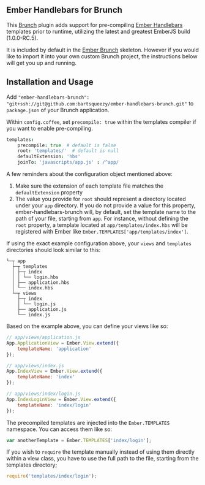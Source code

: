 ## Ember Handlebars for Brunch

This [Brunch](http://brunch.io/) plugin adds support for pre-compiling [Ember Handlebars](http://emberjs.com/) templates prior to runtime, utilizing the latest and greatest EmberJS build (1.0.0-RC.5).

It is included by default in the [Ember Brunch](https://github.com/icholy/ember-brunch) skeleton.  However if you would like to import it into your own custom Brunch project, the instructions below will get you up and running.

## Installation and Usage

Add `"ember-handlebars-brunch": "git+ssh://git@github.com:bartsqueezy/ember-handlebars-brunch.git"` to `package.json` of your Brunch application.

Within `config.coffee`, set `precompile: true` within the templates compiler if you want to enable pre-compiling.

```coffeescript
templates:
    precompile: true  # default is false
    root: 'templates/'  # default is null
    defaultExtension: 'hbs'
    joinTo: 'javascripts/app.js' : /^app/
```

A few reminders about the configuration object mentioned above:

1. Make sure the extension of each template file matches the `defaultExtension` property
2. The value you provide for `root` should represent a directory located under your `app` directory.  If you do not provide a value for this property, ember-handlebars-brunch will, by default, set the template name to the path of your file, starting from `app`.  For instance, without defining the `root` property, a template located at `app/templates/index.hbs` will be registered with Ember like `Ember.TEMPLATES['app/templates/index']`.

If using the exact example configuration above, your `views` and `templates` directories should look similar to this:

```
└─┬ app
  ├─┬ templates
  │ ├─┬ index
  │ │ └── login.hbs
  │ ├── application.hbs
  │ └── index.hbs
  └─┬ views
    ├─┬ index
    │ └── login.js
    ├── application.js
    └── index.js
```

Based on the example above, you can define your views like so:

```javascript
// app/views/application.js
App.ApplicationView = Ember.View.extend({
    templateName: 'application'
});

// app/views/index.js
App.IndexView = Ember.View.extend({
    templateName: 'index'
});

// app/views/index/login.js
App.IndexLoginView = Ember.View.extend({
    templateName: 'index/login'
});
```

The precompiled templates are injected into the `Ember.TEMPLATES` namespace.  You can access them like so:

```javascript
var anotherTemplate = Ember.TEMPLATES['index/login'];
```

If you wish to `require` the template manually instead of using them directly within a view class, you have to use the full path to the file, starting from the templates directory;

```javascript
require('templates/index/login');
```